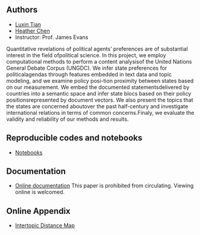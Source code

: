 ## Authors

- [Luxin Tian](https://luxintian.com)
- [Heather Chen](https://github.com/heathercchen/)
- Instructor: Prof. James Evans

Quantitative revelations of political agents’ preferences are of substantial interest in the field ofpolitical science. In this project, we employ computational methods to perform a content analysisof the United Nations General Debate Corpus (UNGDC). We infer state preferences for politicalagendas through features embedded in text data and topic modeling, and we examine policy posi-tion proximity between states based on our measurement.  We embed the documented statementsdelivered by countries into a semantic space and infer state blocs based on their policy positionsrepresented by document vectors.  We also present the topics that the states are concerned aboutover the past half-century and investigate international relations in terms of common concerns.Finaly, we evaluate the validity and reliability of our methods and results. 

## Reproducible codes and notebooks
- [Notebooks](../project)

## Documentation
- [Online documentation](./paper.pdf)
This paper is prohibited from circulating. Viewing online is welcomed. 

## Online Appendix
- [Intertopic Distance Map](./pylda_topic.html)

